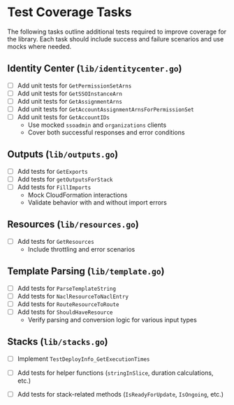 # Test Coverage Tasks

The following tasks outline additional tests required to improve coverage for the library. Each task should include success and failure scenarios and use mocks where needed.

## Identity Center (`lib/identitycenter.go`)
- [ ] Add unit tests for `GetPermissionSetArns`
- [ ] Add unit tests for `GetSSOInstanceArn`
- [ ] Add unit tests for `GetAssignmentArns`
- [ ] Add unit tests for `GetAccountAssignmentArnsForPermissionSet`
- [ ] Add unit tests for `GetAccountIDs`
  - Use mocked `ssoadmin` and `organizations` clients
  - Cover both successful responses and error conditions

## Outputs (`lib/outputs.go`)
- [ ] Add tests for `GetExports`
- [ ] Add tests for `getOutputsForStack`
- [ ] Add tests for `FillImports`
  - Mock CloudFormation interactions
  - Validate behavior with and without import errors

## Resources (`lib/resources.go`)
- [ ] Add tests for `GetResources`
  - Include throttling and error scenarios

## Template Parsing (`lib/template.go`)
- [ ] Add tests for `ParseTemplateString`
- [ ] Add tests for `NaclResourceToNaclEntry`
- [ ] Add tests for `RouteResourceToRoute`
- [ ] Add tests for `ShouldHaveResource`
  - Verify parsing and conversion logic for various input types

## Stacks (`lib/stacks.go`)
- [ ] Implement `TestDeployInfo_GetExecutionTimes`
- [ ] Add tests for helper functions (`stringInSlice`, duration calculations, etc.)
- [ ] Add tests for stack-related methods (`IsReadyForUpdate`, `IsOngoing`, etc.)

